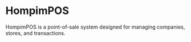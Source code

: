# HompimPOS

HompimPOS is a point-of-sale system designed for managing companies, stores, and transactions.